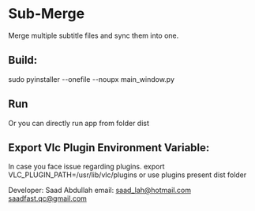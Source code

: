 # Sub-Merge

Merge multiple subtitle files and sync them into one.


## Build:
sudo pyinstaller --onefile --noupx main_window.py

## Run
Or you can directly run app from folder dist

## Export Vlc Plugin Environment Variable:
In case you face issue regarding plugins. export VLC_PLUGIN_PATH=/usr/lib/vlc/plugins
or use plugins present dist folder


Developer:
Saad Abdullah
email: saad_lah@hotmail.com
       saadfast.qc@gmail.com
